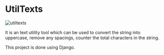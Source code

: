 # UtilTexts

![utiltexts](https://user-images.githubusercontent.com/76150336/186594743-5b6855d4-c763-4c54-8ee3-e5fdc77e85c6.png)

It is an text utility tool which can be used to convert the string into uppercase, remove any spacings, counter the total characters in the string.

This project is done using Django.
